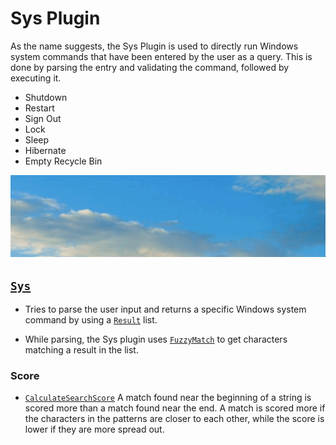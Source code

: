 # Sys Plugin

As the name suggests, the Sys Plugin is used to directly run Windows system commands that have been entered by the user as a query. This is done by parsing the entry and validating the command, followed by executing it.

* Shutdown
* Restart
* Sign Out
* Lock
* Sleep
* Hibernate
* Empty Recycle Bin

![Image of Sys plugin](/doc/images/launcher/plugins/sys.gif)

## [`Sys`](src/modules/launcher/Plugins/Microsoft.Plugin.Sys/main.cs)

* Tries to parse the user input and returns a specific Windows system command by using a [`Result`](src/modules/launcher/Wox.Plugin/Result.cs) list.

* While parsing, the Sys plugin uses [`FuzzyMatch`](/src/modules/launcher/Wox.Infrastructure/StringMatcher.cs) to get characters matching a result in the list.

### Score

* [`CalculateSearchScore`](/src/modules/launcher/Wox.Infrastructure/StringMatcher.cs) A match found near the beginning of a string is scored more than a match found near the end. A match is scored more if the characters in the patterns are closer to each other, while the score is lower if they are more spread out.
